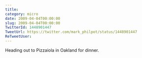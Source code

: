 ```yaml
---
title: 
category: micro
date: 2009-04-04T00:00:00
slug: 2009-04-04T00:00:00
TwitterId: 1448901447
TweetUrl: https://twitter.com/mark_philpot/status/1448901447
ReTweetUser: 
---
```


Heading out to Pizzaiola in Oakland for dinner.